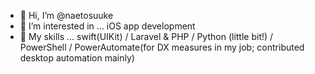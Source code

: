 - 👋 Hi, I’m @naetosuuke
- 👀 I’m interested in ... iOS app development
- 🌱 My skills ... swift(UIKit) / Laravel & PHP / Python (little bit!) / PowerShell / PowerAutomate(for DX measures in my job; contributed desktop automation mainly)


<!---
naetosuuke/naetosuuke is a ✨ special ✨ repository because its `README.md` (this file) appears on your GitHub profile.
You can click the Preview link to take a look at your changes.
--->
